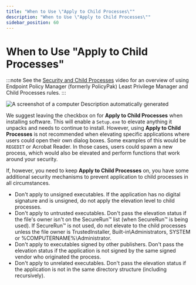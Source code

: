 ```yaml
---
title: "When to Use \"Apply to Child Processes\""
description: "When to Use \"Apply to Child Processes\""
sidebar_position: 60
---
```


# When to Use "Apply to Child Processes"

:::note
See the
[Security and Child Processes](/docs/endpointpolicymanager/components/endpointprivilegemanager/videolearningcenter/bestpractices/securitychildprocesses.md)
video for an overview of using Endpoint Policy Manager (formerly PolicyPak) Least Privilege Manager
and Child Processes rules.
:::


![A screenshot of a computer Description automatically generated](/images/endpointpolicymanager/leastprivilege/bestpractices/when_to_use_apply_to_child.webp)

We suggest leaving the checkbox on for **Apply to Child Processes** when installing software. This
will enable a `Setup.exe` to elevate anything it unpacks and needs to continue to install. However,
using **Apply to Child Processes** is not recommended when elevating specific applications where
users could open their own dialog boxes. Some examples of this would be `REGEDIT` or Acrobat Reader.
In those cases, users could spawn a new process, which would also be elevated and perform functions
that work around your security.

If, however, you need to keep **Apply to Child Processes** on, you have some additional security
mechanisms to prevent application to child processes in all circumstances.

- Don't apply to unsigned executables. If the application has no digital signature and is unsigned,
  do not apply the elevation level to child processes.
- Don't apply to untrusted executables. Don't pass the elevation status if the file's owner isn't on
  the SecureRun™ list (when SecureRun™ is being used). If SecureRun™ is not used, do not elevate
  to the child processes unless the file owner is TrustedInstaller, Built-in\Administrators, SYSTEM
  or %COMPUTERNAME%\Administrator.
- Don't apply to executables signed by other publishers. Don't pass the elevation status if the
  application is not signed by the same signed vendor who originated the process.
- Don't apply to unrelated executables. Don't pass the elevation status if the application is not in
  the same directory structure (including recursively).
